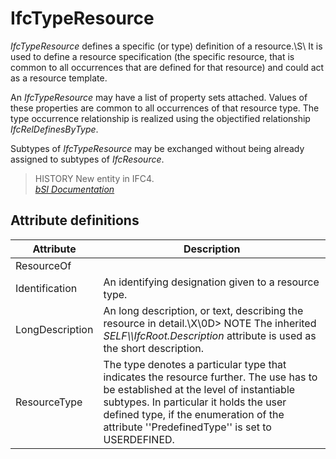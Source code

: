 IfcTypeResource
===============
_IfcTypeResource_ defines a specific (or type) definition of a resource.\S\ It
is used to define a resource specification (the specific resource, that is
common to all occurrences that are defined for that resource) and could act as
a resource template.  
  
An _IfcTypeResource_ may have a list of property sets attached. Values of
these properties are common to all occurrences of that resource type. The type
occurrence relationship is realized using the objectified relationship
_IfcRelDefinesByType_.  
  
Subtypes of _IfcTypeResource_ may be exchanged without being already assigned
to subtypes of _IfcResource_.  
  
> HISTORY  New entity in IFC4.  
[ _bSI
Documentation_](https://standards.buildingsmart.org/IFC/DEV/IFC4_2/FINAL/HTML/schema/ifckernel/lexical/ifctyperesource.htm)


Attribute definitions
---------------------
| Attribute       | Description                                                                                                                                                                                                                                                              |
|-----------------|--------------------------------------------------------------------------------------------------------------------------------------------------------------------------------------------------------------------------------------------------------------------------|
| ResourceOf      |                                                                                                                                                                                                                                                                          |
| Identification  | An identifying designation given to a resource type.                                                                                                                                                                                                                     |
| LongDescription | An long description, or text, describing the resource in detail.\X\0D> NOTE  The inherited _SELF\\\IfcRoot.Description_ attribute is used as the short description.                                                                                                      |
| ResourceType    | The type denotes a particular type that indicates the resource further. The use has to be established at the level of instantiable subtypes. In particular it holds the user defined type, if the enumeration of the attribute ''PredefinedType'' is set to USERDEFINED. |

